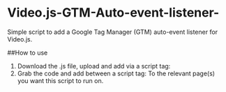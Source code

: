 # Video.js-GTM-Auto-event-listener-
Simple script to add a Google Tag Manager (GTM) auto-event listener for Video.js.

##How to use
1. Download the .js file, upload and add via a script tag: <script src="https://example.com/path/to/your/videojs-tracking-script.js"></script>
2. Grab the code and add between a script tag: <script>Copy and paste code here</script>
To the relevant page(s) you want this script to run on.
